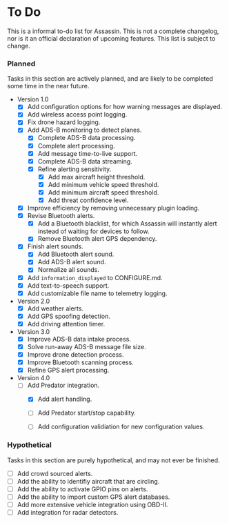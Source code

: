 # To Do

This is a informal to-do list for Assassin. This is not a complete changelog, nor is it an official declaration of upcoming features. This list is subject to change.

### Planned

Tasks in this section are actively planned, and are likely to be completed some time in the near future.

- Version 1.0
    - [X] Add configuration options for how warning messages are displayed.
    - [X] Add wireless access point logging.
    - [X] Fix drone hazard logging.
    - [X] Add ADS-B monitoring to detect planes.
        - [X] Complete ADS-B data processing.
        - [X] Complete alert processing.
        - [X] Add message time-to-live support.
        - [X] Complete ADS-B data streaming.
        - [X] Refine alerting sensitivity.
            - [X] Add max aircraft height threshold.
            - [X] Add minimum vehicle speed threshold.
            - [X] Add minimum aircraft speed threshold.
            - [X] Add threat confidence level.
    - [X] Improve efficiency by removing unnecessary plugin loading.
    - [X] Revise Bluetooth alerts.
        - [X] Add a Bluetooth blacklist, for which Assassin will instantly alert instead of waiting for devices to follow.
        - [X] Remove Bluetooth alert GPS dependency.
    - [X] Finish alert sounds.
        - [X] Add Bluetooth alert sound.
        - [X] Add ADS-B alert sound.
        - [X] Normalize all sounds.
    - [X] Add `information_displayed` to CONFIGURE.md.
    - [X] Add text-to-speech support.
    - [X] Add customizable file name to telemetry logging.
- Version 2.0
    - [X] Add weather alerts.
    - [X] Add GPS spoofing detection.
    - [X] Add driving attention timer.
- Version 3.0
    - [X] Improve ADS-B data intake process.
    - [X] Solve run-away ADS-B message file size.
    - [X] Improve drone detection process.
    - [X] Improve Bluetooth scanning process.
    - [X] Refine GPS alert processing.
- Version 4.0
    - [ ] Add Predator integration.
        - [X] Add alert handling.
        - [ ] Add Predator start/stop capability.
        - [ ] Add configuration validiation for new configuration values.


### Hypothetical

Tasks in this section are purely hypothetical, and may not ever be finished.

- [ ] Add crowd sourced alerts.
- [ ] Add the ability to identifiy aircraft that are circling.
- [ ] Add the ability to activate GPIO pins on alerts.
- [ ] Add the ability to import custom GPS alert databases.
- [ ] Add more extensive vehicle integration using OBD-II.
- [ ] Add integration for radar detectors.

